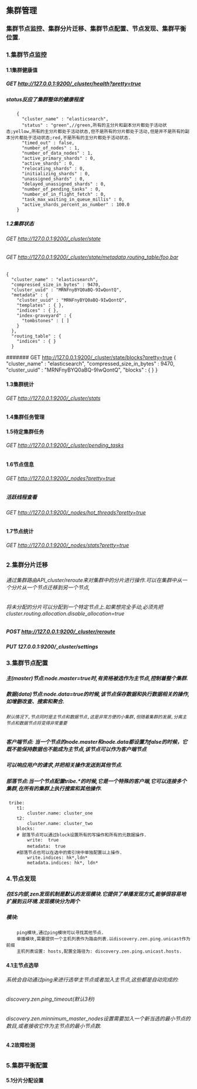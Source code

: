 ## 集群管理
### 集群节点监控、集群分片迁移、集群节点配置、节点发现、集群平衡位置.
### 1.集群节点监控
#### 1.1集群健康值
##### GET http://127.0.0.1:9200/_cluster/health?pretty=true
##### status反应了集群整体的健康程度
		{
		  "cluster_name" : "elasticsearch",
		  "status" : "green",//green,所有的主分片和副本分片都处于活动状态;yellow,所有的主分片都处于活动状态,但不是所有的分片都处于活动,但是并不是所有的副本分片都处于活动状态;red,不是所有的主分片都处于活动状态.
		  "timed_out" : false,
		  "number_of_nodes" : 1,
		  "number_of_data_nodes" : 1,
		  "active_primary_shards" : 0,
		  "active_shards" : 0,
		  "relocating_shards" : 0,
		  "initializing_shards" : 0,
		  "unassigned_shards" : 0,
		  "delayed_unassigned_shards" : 0,
		  "number_of_pending_tasks" : 0,
		  "number_of_in_flight_fetch" : 0,
		  "task_max_waiting_in_queue_millis" : 0,
		  "active_shards_percent_as_number" : 100.0
		}
		
##### 1.2集群状态
###### GET http://127.0.0.1:9200/_cluster/state
###### GET http://127.0.0.1:9200/_cluster/state/metadata,routing_table/foo,bar
	{
	  "cluster_name" : "elasticsearch",
	  "compressed_size_in_bytes" : 9470,
	  "cluster_uuid" : "MRNFnyBYQ0aBQ-9IwQontQ",
	  "metadata" : {
	    "cluster_uuid" : "MRNFnyBYQ0aBQ-9IwQontQ",
	    "templates" : { },
	    "indices" : { },
	    "index-graveyard" : {
	      "tombstones" : [ ]
	    }
	  },
	  "routing_table" : {
	    "indices" : { }
	  }
####### GET http://127.0.0.1:9200/_cluster/state/blocks?pretty=true
	{
	  "cluster_name" : "elasticsearch",
	  "compressed_size_in_bytes" : 9470,
	  "cluster_uuid" : "MRNFnyBYQ0aBQ-9IwQontQ",
	  "blocks" : { }
	}
#### 1.3集群统计
###### GET http://127.0.0.1:9200/_cluster/stats
#### 1.4集群任务管理
#### 1.5待定集群任务
###### GET http://127.0.0.1:9200/_cluster/pending_tasks
#### 1.6节点信息
###### GET http://127.0.0.1:9200/_nodes?pretty=true
##### 活跃线程查看
###### GET http://127.0.0.1:9200/_nodes/hot_threads?pretty=true
#### 1.7节点统计
###### GET http://127.0.0.1:9200/_nodes/stats?pretty=true

### 2.集群分片迁移
###### 通过集群路由API_cluster/reroute来对集群中的分片进行操作.可以在集群中从一个分片从一个节点迁移到另一个节点,
###### 将未分配的分片可以分配到一个特定节点上.如果想完全手动,必须先把cluster.routing.allocation.disable_allocation=true
##### POST http://127.0.0.1:9200/_cluster/reroute
##### PUT 127.0.0.1:9200/_cluster/settings
### 3.集群节点配置
#####  主(master)节点:node.master=true时,有资格被选作为主节点,控制着整个集群.
#####  数据(data)节点:node.data=true的时候,该节点保存数据和执行数据相关的操作,如增删改查、搜索和聚合.
###### `默认情况下,节点同时是主节点和数据节点,这是非常方便的小集群,但随着集群的发展,分离主节点和数据节点将变得非常重要` 
##### 客户端节点: 当一个节点的node.master和node.data都设置为false的时候，它既不能保持数据也不能成为主节点,该节点可以作为客户端节点
##### 可以响应用户的请求,并把相关操作发送到其他节点.
##### 部落节点:当一个节点配置tribe.*的时候,它是一个特殊的客户端,它可以连接多个集群,在所有的集群上执行搜索和其他操作.
	 tribe:
		t1:
			cluster.name: cluster_one
		t2: 
			cluster.name: cluster_two
		blocks:
		# 部落节点可以通过block设置所有的写操作和所有的元数据操作.
			write:	true
			metadata:　true
		#部落节点也可以在选中的索引块中单独配置以上操作.
			write.indices: hk*,ldn*
			metadata.indices: hk*, ldn*
###	4.节点发现
##### 在ES内部,zen发现机制是默认的发现模块.它提供了单播发现方式,能够很容易地扩展到云环境.发现模块分为两个
##### 模块:
		ping模块,通过ping模块可以寻找其他节点.
		单播模块,需要提供一个主机列表作为路由列表.以discovery.zen.ping.unicast作为前缀
		主机列表设置: hosts,配置全路径为: discovery.zen.ping.unicast.hosts.
#### 4.1主节点选举
###### 系统会自动通过ping来进行选举主节点或者加入主节点,这些都是自动完成的:
###### discovery.zen.ping_timeout(默认3秒)
###### discovery.zen.minnimum_master_nodes设置需要加入一个新当选的最小节点的数目,或者接收它作为主节点的最小节点数.
#### 4.2故障检测
######
### 5.集群平衡配置
#### 5.1分片分配设置



		




















